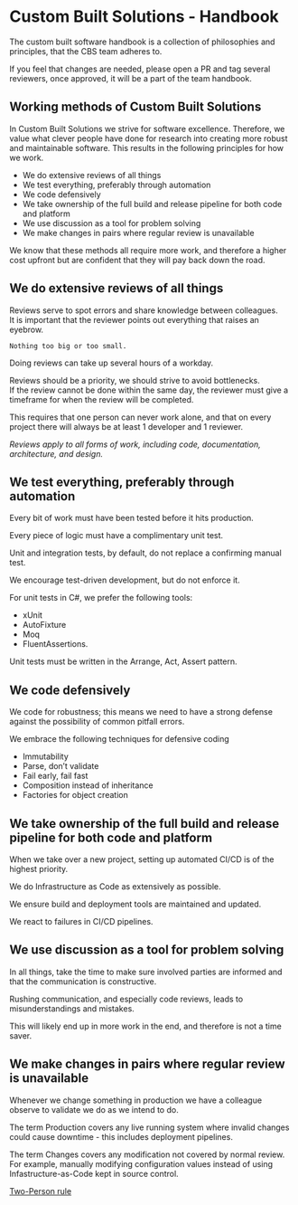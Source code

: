 # Custom Built Solutions - Handbook
The custom built software handbook is a collection of philosophies and principles, that the CBS team adheres to.

If you feel that changes are needed, please open a PR and tag several reviewers, once approved, it will be a part of the team handbook.

## Working methods of Custom Built Solutions

In Custom Built Solutions we strive for software excellence. 
Therefore, we value what clever people have done for research into creating more robust and maintainable software. 
This results in the following principles for how we work.

* We do extensive reviews of all things
* We test everything, preferably through automation
* We code defensively
* We take ownership of the full build and release pipeline for both code and platform
* We use discussion as a tool for problem solving
* We make changes in pairs where regular review is unavailable

We know that these methods all require more work, and therefore a higher cost upfront but are confident that they will pay back down the road.

## We do extensive reviews of all things

Reviews serve to spot errors and share knowledge between colleagues.<br>
It is important that the reviewer points out everything that raises an eyebrow. 

` Nothing too big or too small. `

Doing reviews can take up several hours of a workday.

Reviews should be a priority, we should strive to avoid bottlenecks.<br>
If the review cannot be done within the same day, the reviewer must give a timeframe for when the review will be completed.

This requires that one person can never work alone, and that on every project there will always be at least 1 developer and 1 reviewer.

<i> Reviews apply to all forms of work, including code, documentation, architecture, and design. </i>

## We test everything, preferably through automation

Every bit of work must have been tested before it hits production.

Every piece of logic must have a complimentary unit test.

Unit and integration tests, by default, do not replace a confirming manual test.

We encourage test-driven development, but do not enforce it.

For unit tests in C#, we prefer the following tools: 
* xUnit
* AutoFixture
* Moq
* FluentAssertions.

Unit tests must be written in the Arrange, Act, Assert pattern.<br>

## We code defensively

We code for robustness; this means we need to have a strong defense against the possibility of common pitfall errors.

We embrace the following techniques for defensive coding

* Immutability
* Parse, don’t validate
* Fail early, fail fast
* Composition instead of inheritance
* Factories for object creation

## We take ownership of the full build and release pipeline for both code and platform

When we take over a new project, setting up automated CI/CD is of the highest priority.

We do Infrastructure as Code as extensively as possible.

We ensure build and deployment tools are maintained and updated.

We react to failures in CI/CD pipelines.

## We use discussion as a tool for problem solving

In all things, take the time to make sure involved parties are informed and that the communication is constructive.

Rushing communication, and especially code reviews, leads to misunderstandings and mistakes.

This will likely end up in more work in the end, and therefore is not a time saver.

## We make changes in pairs where regular review is unavailable

Whenever we change something in production we have a colleague observe to validate we do as we intend to do.

The term Production covers any live running system where invalid changes could cause downtime - this includes deployment pipelines. 

The term Changes covers any modification not covered by normal review. For example, manually modifying configuration values instead of using Infastructure-as-Code kept in source control.

[Two-Person rule](https://en.wikipedia.org/wiki/Two-person_rule)
